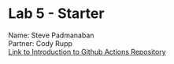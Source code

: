 # Lab 5 - Starter
Name: Steve Padmanaban <br>
Partner: Cody Rupp <br>
[Link to Introduction to Github Actions Repository](https://github.com/spadmanaban25/introduction-to-github)
